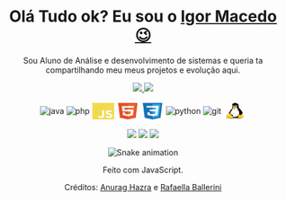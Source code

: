 <div>
  
  <h1 align="center">
    Olá Tudo ok? Eu sou o 
    <a href="https://www.linkedin.com/in/igor-santos-de-macedo-b12754191/">Igor Macedo 😉 </a>
  </h1>
  
  <p align="center">
    Sou Aluno de Análise e desenvolvimento de sistemas e queria ta compartilhando meu meus projetos e evolução aqui.
      </p>  
</div>

<div align="center">
  <a href="https://github.com/igormacedo4">
    <img height="150em" src="https://github-readme-stats.vercel.app/api?username=igormacedo4&count_private=true&include_all_commits=true&show_icons=true&theme=dracula&hide_border=false&show_owner=true"/>
    <img height="150em" src="https://github-readme-stats.vercel.app/api/top-langs/?username=igormacedo4&theme=dracula&hide_border=false&&layout=compact"/>
  </a>
</div>

<div align="center" valign="top"><br>


  <img align="center" alt="java" height="30" width="40" src="https://cdn.jsdelivr.net/gh/devicons/devicon/icons/java/java-original.svg" />
  <img align="center" alt="php" height="30" width="40" src="https://cdn.jsdelivr.net/gh/devicons/devicon/icons/php/php-original.svg" />
  <img align="center" alt="Js" height="30" width="40" src="https://raw.githubusercontent.com/devicons/devicon/master/icons/javascript/javascript-plain.svg">
  <img align="center" alt="HTML" height="30" width="40" src="https://raw.githubusercontent.com/devicons/devicon/master/icons/html5/html5-original.svg">
  <img align="center" alt="CSS" height="30" width="40" src="https://raw.githubusercontent.com/devicons/devicon/master/icons/css3/css3-original.svg">
 <img align="center" alt="python" height="30" width="40"src="https://cdn.jsdelivr.net/gh/devicons/devicon/icons/python/python-original.svg" />
  <img align="center" alt="git" height="30" width="40" src="https://cdn.jsdelivr.net/gh/devicons/devicon/icons/github/github-original-wordmark.svg" /> 
  <img align="center" alt="linux" height="30" width="40" src="https://raw.githubusercontent.com/devicons/devicon/master/icons/linux/linux-original.svg">
</div><br>

<div align="center">
  <a href="https://www.instagram.com/igorsdm_/" target="_blank"><img src="https://img.shields.io/badge/-Instagram-%23E4405F?style=for-the-badge&logo=instagram&logoColor=white" target="_blank"></a>
  <a href="https://www.linkedin.com/in/igor-santos-de-macedo-b12754191/" target="_blank"><img src="https://img.shields.io/badge/-LinkedIn-%230077B5?style=for-the-badge&logo=linkedin&logoColor=white" target="_blank"></a> 
  <a href="mailto:igorsantosdemacedo@gmail.com"><img src="https://img.shields.io/badge/-Gmail-%23333?style=for-the-badge&logo=gmail&logoColor=white" target="_blank"></a>
</div>

<div align="center">

  ![Snake animation](https://github.com/danielbped/danielbped/blob/output/github-contribution-grid-snake.svg)
  
</div>

<div align="center">
  <p>Feito com JavaScript.</p>
  <p>Créditos: <a href="https://github.com/anuraghazra/github-readme-stats">Anurag Hazra</a> e <a href="https://github.com/rafaballerini">Rafaella Ballerini</a></p>
</div>
